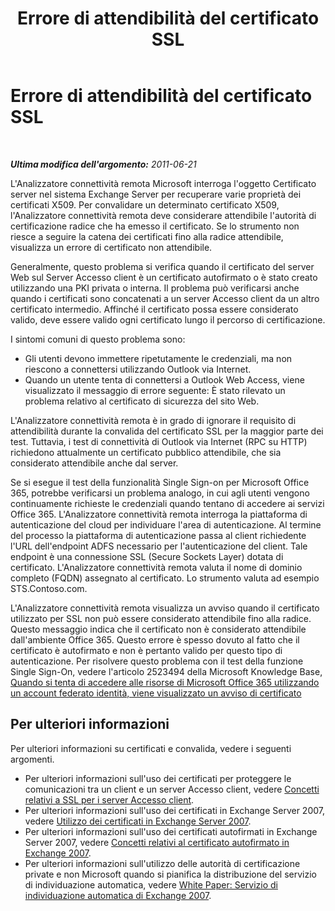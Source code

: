 ﻿---
title: Errore di attendibilità del certificato SSL
TOCTitle: Errore di attendibilità del certificato SSL
ms:assetid: e455c7b2-3e8e-4a45-83e7-09c55ff3b4ec
ms:mtpsurl: https://technet.microsoft.com/it-it/library/Dd439394(v=EXCHG.80)
ms:contentKeyID: 27341609
ms.date: 10/25/2013
mtps_version: v=EXCHG.80
_tocRel: dd439364(v=exchg.80)/toc.json
ms.translationtype: HT
---

# Errore di attendibilità del certificato SSL

 

_**Ultima modifica dell'argomento:** 2011-06-21_

L'Analizzatore connettività remota Microsoft interroga l'oggetto Certificato server nel sistema Exchange Server per recuperare varie proprietà dei certificati X509. Per convalidare un determinato certificato X509, l'Analizzatore connettività remota deve considerare attendibile l'autorità di certificazione radice che ha emesso il certificato. Se lo strumento non riesce a seguire la catena dei certificati fino alla radice attendibile, visualizza un errore di certificato non attendibile.

Generalmente, questo problema si verifica quando il certificato del server Web sul Server Accesso client è un certificato autofirmato o è stato creato utilizzando una PKI privata o interna. Il problema può verificarsi anche quando i certificati sono concatenati a un server Accesso client da un altro certificato intermedio. Affinché il certificato possa essere considerato valido, deve essere valido ogni certificato lungo il percorso di certificazione.

I sintomi comuni di questo problema sono:

  - Gli utenti devono immettere ripetutamente le credenziali, ma non riescono a connettersi utilizzando Outlook via Internet.  
  - Quando un utente tenta di connettersi a Outlook Web Access, viene visualizzato il messaggio di errore seguente: È stato rilevato un problema relativo al certificato di sicurezza del sito Web.  

L'Analizzatore connettività remota è in grado di ignorare il requisito di attendibilità durante la convalida del certificato SSL per la maggior parte dei test. Tuttavia, i test di connettività di Outlook via Internet (RPC su HTTP) richiedono attualmente un certificato pubblico attendibile, che sia considerato attendibile anche dal server.

Se si esegue il test della funzionalità Single Sign-on per Microsoft Office 365, potrebbe verificarsi un problema analogo, in cui agli utenti vengono continuamente richieste le credenziali quando tentano di accedere ai servizi Office 365. L'Analizzatore connettività remota interroga la piattaforma di autenticazione del cloud per individuare l'area di autenticazione. Al termine del processo la piattaforma di autenticazione passa al client richiedente l'URL dell'endpoint ADFS necessario per l'autenticazione del client. Tale endpoint è una connessione SSL (Secure Sockets Layer) dotata di certificato. L'Analizzatore connettività remota valuta il nome di dominio completo (FQDN) assegnato al certificato. Lo strumento valuta ad esempio STS.Contoso.com.

L'Analizzatore connettività remota visualizza un avviso quando il certificato utilizzato per SSL non può essere considerato attendibile fino alla radice. Questo messaggio indica che il certificato non è considerato attendibile dall'ambiente Office 365. Questo errore è spesso dovuto al fatto che il certificato è autofirmato e non è pertanto valido per questo tipo di autenticazione. Per risolvere questo problema con il test della funzione Single Sign-On, vedere l'articolo 2523494 della Microsoft Knowledge Base, [Quando si tenta di accedere alle risorse di Microsoft Office 365 utilizzando un account federato identità, viene visualizzato un avviso di certificato](http://support.microsoft.com/kb/2523494)

## Per ulteriori informazioni

Per ulteriori informazioni su certificati e convalida, vedere i seguenti argomenti.

  - Per ulteriori informazioni sull'uso dei certificati per proteggere le comunicazioni tra un client e un server Accesso client, vedere [Concetti relativi a SSL per i server Accesso client](http://go.microsoft.com/fwlink/?linkid=115184).  
  - Per ulteriori informazioni sull'uso dei certificati in Exchange Server 2007, vedere [Utilizzo dei certificati in Exchange Server 2007](http://go.microsoft.com/fwlink/?linkid=119030).  
  - Per ulteriori informazioni sull'uso dei certificati autofirmati in Exchange Server 2007, vedere [Concetti relativi al certificato autofirmato in Exchange 2007](http://go.microsoft.com/fwlink/?linkid=161990).  
  - Per ulteriori informazioni sull'utilizzo delle autorità di certificazione private e non Microsoft quando si pianifica la distribuzione del servizio di individuazione automatica, vedere [White Paper: Servizio di individuazione automatica di Exchange 2007](http://go.microsoft.com/fwlink/?linkid=157773).

